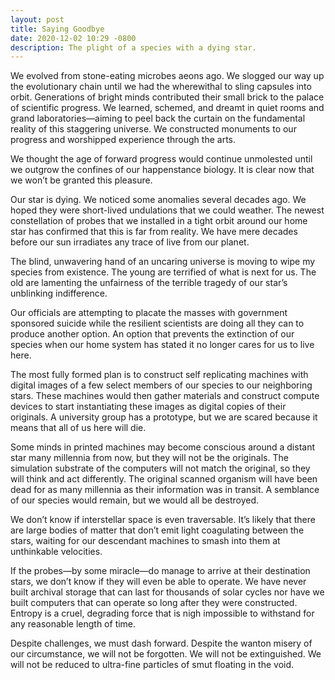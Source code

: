 ```yaml
---
layout: post
title: Saying Goodbye
date: 2020-12-02 10:29 -0800
description: The plight of a species with a dying star.
---
```


We evolved from stone-eating microbes aeons ago. We slogged our way up the evolutionary chain until we had the wherewithal to sling capsules into orbit. Generations of bright minds contributed their small brick to the palace of scientific progress. We learned, schemed, and dreamt in quiet rooms and grand laboratories—aiming to peel back the curtain on the fundamental reality of this staggering universe. We constructed monuments to our progress and worshipped experience through the arts.

We thought the age of forward progress would continue unmolested until we outgrow the confines of our happenstance biology. It is clear now that we won’t be granted this pleasure.

Our star is dying. We noticed some anomalies several decades ago. We hoped they were short-lived undulations that we could weather. The newest constellation of probes that we installed in a tight orbit around our home star has confirmed that this is far from reality. We have mere decades before our sun irradiates any trace of live from our planet.

The blind, unwavering hand of an uncaring universe is moving to wipe my species from existence. The young are terrified of what is next for us. The old are lamenting the unfairness of the terrible tragedy of our star’s unblinking indifference.

Our officials are attempting to placate the masses with government sponsored suicide while the resilient scientists are doing all they can to produce another option. An option that prevents the extinction of our species when our home system has stated it no longer cares for us to live here.

The most fully formed plan is to construct self replicating machines with digital images of a few select members of our species to our neighboring stars. These machines would then gather materials and construct compute devices to start instantiating these images as digital copies of their originals. A university group has a prototype, but we are scared because it means that all of us here will die.

Some minds in printed machines may become conscious around a distant star many millennia from now, but they will not be the originals. The simulation substrate of the computers will not match the original, so they will think and act differently. The original scanned organism will have been dead for as many millennia as their information was in transit. A semblance of our species would remain, but we would all be destroyed.

We don’t know if interstellar space is even traversable. It’s likely that there are large bodies of matter that don’t emit light coagulating between the stars, waiting for our descendant machines to smash into them at unthinkable velocities.

If the probes—by some miracle—do manage to arrive at their destination stars, we don’t know if they will even be able to operate. We have never built archival storage that can last for thousands of solar cycles nor have we built computers that can operate so long after they were constructed. Entropy is a cruel, degrading force that is nigh impossible to withstand for any reasonable length of time.

Despite challenges, we must dash forward. Despite the wanton misery of our circumstance, we will not be forgotten. We will not be extinguished. We will not be reduced to ultra-fine particles of smut floating in the void.
